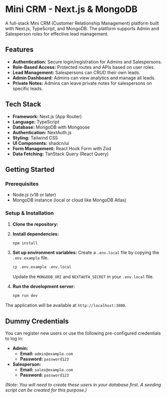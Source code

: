 # Mini CRM - Next.js & MongoDB

A full-stack Mini CRM (Customer Relationship Management) platform built with Next.js, TypeScript, and MongoDB. The platform supports Admin and Salesperson roles for effective lead management.

## Features

-   **Authentication:** Secure login/registration for Admins and Salespersons.
-   **Role-Based Access:** Protected routes and APIs based on user roles.
-   **Lead Management:** Salespersons can CRUD their own leads.
-   **Admin Dashboard:** Admins can view analytics and manage all leads.
-   **Private Notes:** Admins can leave private notes for salespersons on specific leads.

## Tech Stack

-   **Framework:** Next.js (App Router)
-   **Language:** TypeScript
-   **Database:** MongoDB with Mongoose
-   **Authentication:** NextAuth.js
-   **Styling:** Tailwind CSS
-   **UI Components:** shadcn/ui
-   **Form Management:** React Hook Form with Zod
-   **Data Fetching:** TanStack Query (React Query)

## Getting Started

### Prerequisites

-   Node.js (v18 or later)
-   MongoDB instance (local or cloud like MongoDB Atlas)

### Setup & Installation

1.  **Clone the repository:**

2.  **Install dependencies:**
    ```bash
    npm install
    ```

3.  **Set up environment variables:**
    Create a `.env.local` file by copying the `.env.example` file.
    ```bash
    cp .env.example .env.local
    ```
    Update the `MONGODB_URI` and `NEXTAUTH_SECRET` in your `.env.local` file.

4.  **Run the development server:**
    ```bash
    npm run dev
    ```

The application will be available at `http://localhost:3000`.

## Dummy Credentials

You can register new users or use the following pre-configured credentials to log in:

-   **Admin:**
    -   **Email:** `admin@example.com`
    -   **Password:** `password123`
-   **Salesperson:**
    -   **Email:** `sales@example.com`
    -   **Password:** `password123`

*(Note: You will need to create these users in your database first. A seeding script can be created for this purpose.)*